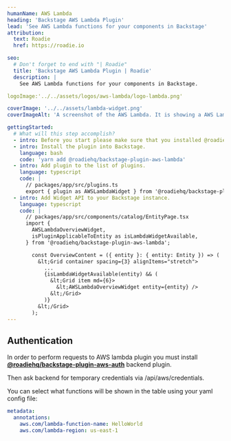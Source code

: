 ```yaml
---
humanName: AWS Lambda
heading: 'Backstage AWS Lambda Plugin'
lead: 'See AWS Lambda functions for your components in Backstage'
attribution:
  text: Roadie
  href: https://roadie.io

seo:
  # Don't forget to end with "| Roadie"
  title: 'Backstage AWS Lambda Plugin | Roadie'
  description: |
    See AWS Lambda functions for your components in Backstage.

logoImage:'../../assets/logos/aws-lambda/logo-lambda.png'

coverImage: '../../assets/lambda-widget.png'
coverImageAlt: 'A screenshot of the AWS Lambda. It is showing a AWS Lambda function details for a sample component.'

gettingStarted:
  # What will this step accomplish?
  - intro: Before you start please make sure that you installed @roadiehq/backstage-plugin-aws-auth plugin first.
  - intro: Install the plugin into Backstage.
    language: bash
    code: 'yarn add @roadiehq/backstage-plugin-aws-lambda'
  - intro: Add plugin to the list of plugins.
    language: typescript
    code: |
      // packages/app/src/plugins.ts
      export { plugin as AWSLambdaWidget } from '@roadiehq/backstage-plugin-aws-lambda';
  - intro: Add Widget API to your Backstage instance.
    language: typescript
    code: |
      // packages/app/src/components/catalog/EntityPage.tsx
      import {
        AWSLambdaOverviewWidget,
        isPluginApplicableToEntity as isLambdaWidgetAvailable,
      } from '@roadiehq/backstage-plugin-aws-lambda';

        const OverviewContent = ({ entity }: { entity: Entity }) => (
          &lt;Grid container spacing={3} alignItems="stretch">
            ...
            {isLambdaWidgetAvailable(entity) && (
              &lt;Grid item md={6}>
                &lt;AWSLambdaOverviewWidget entity={entity} />
              &lt;/Grid>
            )}
          &lt;/Grid>
        );
---
```


## Authentication

In order to perform requests to AWS lambda plugin you must install [**@roadiehq/backstage-plugin-aws-auth**](https://github.com/RoadieHQ/backstage-plugin-aws-auth) backend plugin.

Then ask backend for temporary credentials via /api/aws/credentials.

You can select what functions will be shown in the table using your yaml config file:

```yaml
metadata:
  annotations:
    aws.com/lambda-function-name: HelloWorld
    aws.com/lambda-region: us-east-1
```
